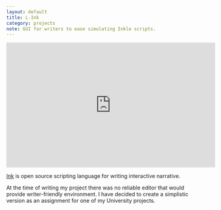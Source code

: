 ```yaml
---
layout: default
title: L-Ink
category: projects
note: GUI for writers to ease simulating Inkle scripts.
---
```

<iframe width="550" height="330" src="https://www.youtube.com/embed/anZZB06OJHQ" frameborder="0"></iframe>  

[Ink](http://www.inklestudios.com/ink) is open source scripting language for writing interactive narrative.   

At the time of writing my project there was no reliable editor that would provide writer-friendly environment. I have decided to create a simplistic version as an assignment for one of my University projects.
